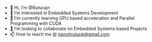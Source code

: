- 👋 Hi, I’m @Ruturajn
- 👀 I’m interested in Embedded Systems Development
- 🌱 I’m currently learning GPU based acceleration and Parallel Programming with CUDA
- 💞️ I’m looking to collaborate on Embedded Systems based Projects
- 📫 How to reach me @ nanotiruturaj@gmail.com

<!---
Ruturajn/Ruturajn is a ✨ special ✨ repository because its `README.md` (this file) appears on your GitHub profile.
You can click the Preview link to take a look at your changes.
--->
